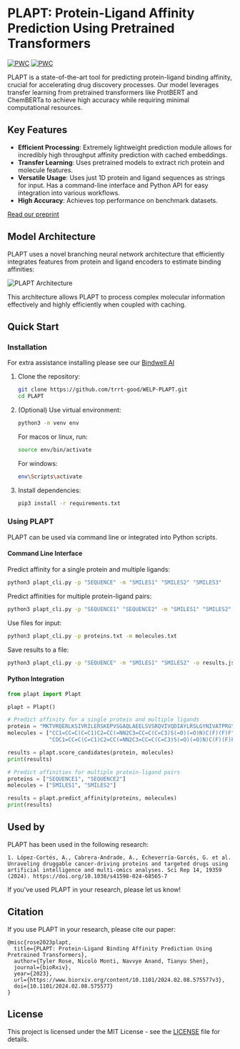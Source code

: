 # PLAPT: Protein-Ligand Affinity Prediction Using Pretrained Transformers

[![PWC](https://img.shields.io/endpoint.svg?url=https://paperswithcode.com/badge/plapt-protein-ligand-binding-affinity/protein-ligand-affinity-prediction-on-csar)](https://paperswithcode.com/sota/protein-ligand-affinity-prediction-on-csar?p=plapt-protein-ligand-binding-affinity)
[![PWC](https://img.shields.io/endpoint.svg?url=https://paperswithcode.com/badge/plapt-protein-ligand-binding-affinity/protein-ligand-affinity-prediction-on-pdbbind)](https://paperswithcode.com/sota/protein-ligand-affinity-prediction-on-pdbbind?p=plapt-protein-ligand-binding-affinity)

PLAPT is a state-of-the-art tool for predicting protein-ligand binding affinity, crucial for accelerating drug discovery processes. Our model leverages transfer learning from pretrained transformers like ProtBERT and ChemBERTa to achieve high accuracy while requiring minimal computational resources.

## Key Features

- **Efficient Processing**: Extremely lightweight prediction module allows for incredibly high throughput affinity prediction with cached embeddings.
- **Transfer Learning**: Uses pretrained models to extract rich protein and molecule features.
- **Versatile Usage**: Uses just 1D protein and ligand sequences as strings for input. Has a command-line interface and Python API for easy integration into various workflows.
- **High Accuracy**: Achieves top performance on benchmark datasets.

[Read our preprint](https://doi.org/10.1101/2024.02.08.575577)

## Model Architecture

PLAPT uses a novel branching neural network architecture that efficiently integrates features from protein and ligand encoders to estimate binding affinities:

![PLAPT Architecture](https://github.com/trrt-good/WELP-PLAPT/blob/main/Diagrams/PLAPT.png)

This architecture allows PLAPT to process complex molecular information effectively and highly efficiently when coupled with caching.

## Quick Start

### Installation

For extra assistance installing please see our [Bindwell AI]([https://chatgpt.com/share/6744e111-b818-8008-be2b-a55556aba9b6](https://chatgpt.com/g/g-EZBMf8gIt-bindwell-ai))

1. Clone the repository:
   ```bash
   git clone https://github.com/trrt-good/WELP-PLAPT.git
   cd PLAPT
   ```

2. (Optional) Use virtual environment:
   ```bash
   python3 -m venv env
   ```
   For macos or linux, run:
   ```bash
   source env/bin/activate
   ```
   For windows:
   ```bash
   env\Scripts\activate
   ```
   
4. Install dependencies:
   ```bash
   pip3 install -r requirements.txt
   ```

### Using PLAPT

PLAPT can be used via command line or integrated into Python scripts.

#### Command Line Interface

Predict affinity for a single protein and multiple ligands:

```bash
python3 plapt_cli.py -p "SEQUENCE" -m "SMILES1" "SMILES2" "SMILES3"
```

Predict affinities for multiple protein-ligand pairs:

```bash
python3 plapt_cli.py -p "SEQUENCE1" "SEQUENCE2" -m "SMILES1" "SMILES2"
```

Use files for input:

```bash
python3 plapt_cli.py -p proteins.txt -m molecules.txt
```

Save results to a file:

```bash
python3 plapt_cli.py -p "SEQUENCE" -m "SMILES1" "SMILES2" -o results.json
```

#### Python Integration

```python
from plapt import Plapt

plapt = Plapt()

# Predict affinity for a single protein and multiple ligands
protein = "MKTVRQERLKSIVRILERSKEPVSGAQLAEELSVSRQVIVQDIAYLRSLGYNIVATPRGYVLAGG"
molecules = ["CC1=CC=C(C=C1)C2=CC(=NN2C3=CC=C(C=C3)S(=O)(=O)N)C(F)(F)F", 
             "COC1=CC=C(C=C1)C2=CC(=NN2C3=CC=C(C=C3)S(=O)(=O)N)C(F)(F)F"]

results = plapt.score_candidates(protein, molecules)
print(results)

# Predict affinities for multiple protein-ligand pairs
proteins = ["SEQUENCE1", "SEQUENCE2"]
molecules = ["SMILES1", "SMILES2"]

results = plapt.predict_affinity(proteins, molecules)
print(results)
```

## Used by

PLAPT has been used in the following research:

```
1. López-Cortés, A., Cabrera-Andrade, A., Echeverría-Garcés, G. et al. Unraveling druggable cancer-driving proteins and targeted drugs using artificial intelligence and multi-omics analyses. Sci Rep 14, 19359 (2024). https://doi.org/10.1038/s41598-024-68565-7
```

If you've used PLAPT in your research, please let us know!


## Citation

If you use PLAPT in your research, please cite our paper:

```
@misc{rose2023plapt,
  title={PLAPT: Protein-Ligand Binding Affinity Prediction Using Pretrained Transformers},
  author={Tyler Rose, Nicolò Monti, Navvye Anand, Tianyu Shen},
  journal={bioRxiv},
  year={2023},
  url={https://www.biorxiv.org/content/10.1101/2024.02.08.575577v3},
  doi={10.1101/2024.02.08.575577}
}
```


## License

This project is licensed under the MIT License - see the [LICENSE](LICENSE) file for details.

